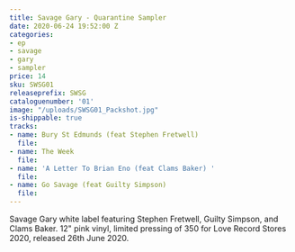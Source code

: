 ```yaml
---
title: Savage Gary - Quarantine Sampler
date: 2020-06-24 19:52:00 Z
categories:
- ep
- savage
- gary
- sampler
price: 14
sku: SWSG01
releaseprefix: SWSG
cataloguenumber: '01'
image: "/uploads/SWSG01_Packshot.jpg"
is-shippable: true
tracks:
- name: Bury St Edmunds (feat Stephen Fretwell)
  file: 
- name: The Week
  file: 
- name: 'A Letter To Brian Eno (feat Clams Baker) '
  file: 
- name: Go Savage (feat Guilty Simpson)
  file: 
---
```


Savage Gary white label featuring Stephen Fretwell, Guilty Simpson, and Clams Baker. 12" pink vinyl, limited pressing of 350 for Love Record Stores 2020, released 26th June 2020.

